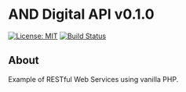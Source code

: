 # AND Digital API v0.1.0
[![License: MIT](https://img.shields.io/badge/License-MIT-yellow.svg)](https://opensource.org/licenses/MIT)
[![Build Status](https://travis-ci.com/andreipa/digital-api-php.svg?branch=master)](https://travis-ci.com/andreipa/digital-api-php)
## About
Example of RESTful Web Services using vanilla PHP.
